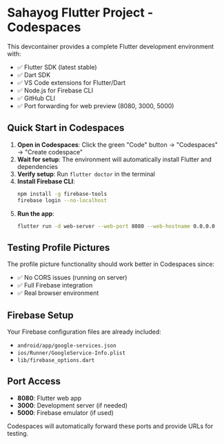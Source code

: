 # Sahayog Flutter Project - Codespaces

This devcontainer provides a complete Flutter development environment with:

- ✅ Flutter SDK (latest stable)
- ✅ Dart SDK  
- ✅ VS Code extensions for Flutter/Dart
- ✅ Node.js for Firebase CLI
- ✅ GitHub CLI
- ✅ Port forwarding for web preview (8080, 3000, 5000)

## Quick Start in Codespaces

1. **Open in Codespaces**: Click the green "Code" button → "Codespaces" → "Create codespace"
2. **Wait for setup**: The environment will automatically install Flutter and dependencies
3. **Verify setup**: Run `flutter doctor` in the terminal
4. **Install Firebase CLI**: 
   ```bash
   npm install -g firebase-tools
   firebase login --no-localhost
   ```
5. **Run the app**:
   ```bash
   flutter run -d web-server --web-port 8080 --web-hostname 0.0.0.0
   ```

## Testing Profile Pictures

The profile picture functionality should work better in Codespaces since:
- ✅ No CORS issues (running on server)
- ✅ Full Firebase integration
- ✅ Real browser environment

## Firebase Setup

Your Firebase configuration files are already included:
- `android/app/google-services.json`
- `ios/Runner/GoogleService-Info.plist`
- `lib/firebase_options.dart`

## Port Access

- **8080**: Flutter web app
- **3000**: Development server (if needed)
- **5000**: Firebase emulator (if used)

Codespaces will automatically forward these ports and provide URLs for testing.

